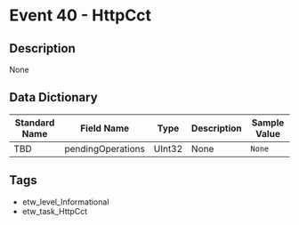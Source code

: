 # Event 40 - HttpCct

## Description
None

## Data Dictionary
|Standard Name|Field Name|Type|Description|Sample Value|
|---|---|---|---|---|
|TBD|pendingOperations|UInt32|None|`None`|

## Tags
* etw_level_Informational
* etw_task_HttpCct
